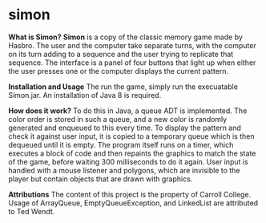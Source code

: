 # simon

**What is Simon?** 
**Simon** is a copy of the classic memory game made by Hasbro. 
The user and the computer take separate turns, with the computer on its turn adding to a sequence and the user trying to replicate that sequence. The interface is a panel of four buttons that light up when either the user presses one or the computer displays the current pattern. 

**Installation and Usage**
The run the game, simply run the execuatable Simon.jar. An installation of Java 8 is required.

**How does it work?**
To do this in Java, a queue ADT is implemented. The color order is stored in such a queue, and a new color is randomly generated and enqueued to this every time. To display the pattern and check it against user input, it is copied to a temporary queue which is then dequeued until it is empty.
The program itself runs on a timer, which executes a block of code and then repaints the graphics to match the state of the game, before waiting 300 milliseconds to do it again. 
User input is handled with a mouse listener and polygons, which are invisible to the player but contain objects that are drawn with graphics. 

**Attributions**
The content of this project is the property of Carroll College.
Usage of ArrayQueue, EmptyQueueException, and LinkedList are attributed to Ted Wendt.
